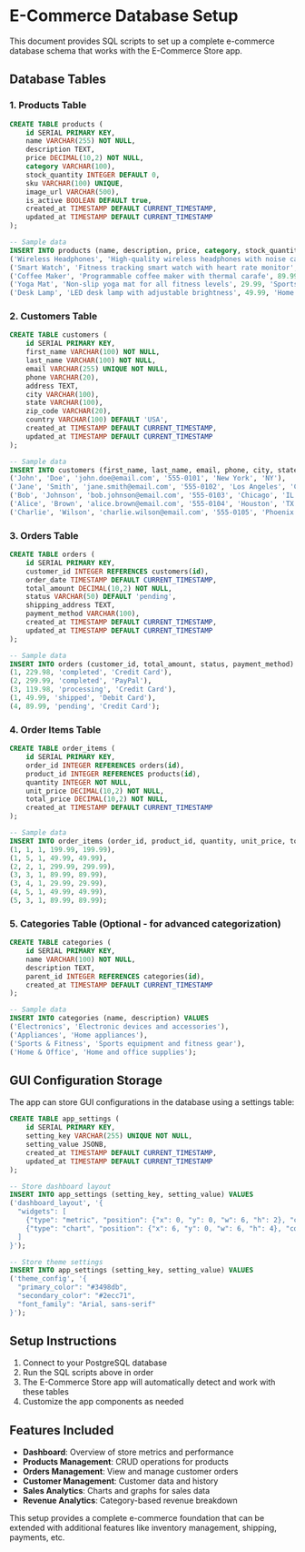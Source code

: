 # E-Commerce Database Setup

This document provides SQL scripts to set up a complete e-commerce database schema that works with the E-Commerce Store app.

## Database Tables

### 1. Products Table
```sql
CREATE TABLE products (
    id SERIAL PRIMARY KEY,
    name VARCHAR(255) NOT NULL,
    description TEXT,
    price DECIMAL(10,2) NOT NULL,
    category VARCHAR(100),
    stock_quantity INTEGER DEFAULT 0,
    sku VARCHAR(100) UNIQUE,
    image_url VARCHAR(500),
    is_active BOOLEAN DEFAULT true,
    created_at TIMESTAMP DEFAULT CURRENT_TIMESTAMP,
    updated_at TIMESTAMP DEFAULT CURRENT_TIMESTAMP
);

-- Sample data
INSERT INTO products (name, description, price, category, stock_quantity, sku) VALUES
('Wireless Headphones', 'High-quality wireless headphones with noise cancellation', 199.99, 'Electronics', 50, 'WH-001'),
('Smart Watch', 'Fitness tracking smart watch with heart rate monitor', 299.99, 'Electronics', 30, 'SW-002'),
('Coffee Maker', 'Programmable coffee maker with thermal carafe', 89.99, 'Appliances', 25, 'CM-003'),
('Yoga Mat', 'Non-slip yoga mat for all fitness levels', 29.99, 'Sports & Fitness', 100, 'YM-004'),
('Desk Lamp', 'LED desk lamp with adjustable brightness', 49.99, 'Home & Office', 40, 'DL-005');
```

### 2. Customers Table
```sql
CREATE TABLE customers (
    id SERIAL PRIMARY KEY,
    first_name VARCHAR(100) NOT NULL,
    last_name VARCHAR(100) NOT NULL,
    email VARCHAR(255) UNIQUE NOT NULL,
    phone VARCHAR(20),
    address TEXT,
    city VARCHAR(100),
    state VARCHAR(100),
    zip_code VARCHAR(20),
    country VARCHAR(100) DEFAULT 'USA',
    created_at TIMESTAMP DEFAULT CURRENT_TIMESTAMP,
    updated_at TIMESTAMP DEFAULT CURRENT_TIMESTAMP
);

-- Sample data
INSERT INTO customers (first_name, last_name, email, phone, city, state) VALUES
('John', 'Doe', 'john.doe@email.com', '555-0101', 'New York', 'NY'),
('Jane', 'Smith', 'jane.smith@email.com', '555-0102', 'Los Angeles', 'CA'),
('Bob', 'Johnson', 'bob.johnson@email.com', '555-0103', 'Chicago', 'IL'),
('Alice', 'Brown', 'alice.brown@email.com', '555-0104', 'Houston', 'TX'),
('Charlie', 'Wilson', 'charlie.wilson@email.com', '555-0105', 'Phoenix', 'AZ');
```

### 3. Orders Table
```sql
CREATE TABLE orders (
    id SERIAL PRIMARY KEY,
    customer_id INTEGER REFERENCES customers(id),
    order_date TIMESTAMP DEFAULT CURRENT_TIMESTAMP,
    total_amount DECIMAL(10,2) NOT NULL,
    status VARCHAR(50) DEFAULT 'pending',
    shipping_address TEXT,
    payment_method VARCHAR(100),
    created_at TIMESTAMP DEFAULT CURRENT_TIMESTAMP,
    updated_at TIMESTAMP DEFAULT CURRENT_TIMESTAMP
);

-- Sample data
INSERT INTO orders (customer_id, total_amount, status, payment_method) VALUES
(1, 229.98, 'completed', 'Credit Card'),
(2, 299.99, 'completed', 'PayPal'),
(3, 119.98, 'processing', 'Credit Card'),
(1, 49.99, 'shipped', 'Debit Card'),
(4, 89.99, 'pending', 'Credit Card');
```

### 4. Order Items Table
```sql
CREATE TABLE order_items (
    id SERIAL PRIMARY KEY,
    order_id INTEGER REFERENCES orders(id),
    product_id INTEGER REFERENCES products(id),
    quantity INTEGER NOT NULL,
    unit_price DECIMAL(10,2) NOT NULL,
    total_price DECIMAL(10,2) NOT NULL,
    created_at TIMESTAMP DEFAULT CURRENT_TIMESTAMP
);

-- Sample data
INSERT INTO order_items (order_id, product_id, quantity, unit_price, total_price) VALUES
(1, 1, 1, 199.99, 199.99),
(1, 5, 1, 49.99, 49.99),
(2, 2, 1, 299.99, 299.99),
(3, 3, 1, 89.99, 89.99),
(3, 4, 1, 29.99, 29.99),
(4, 5, 1, 49.99, 49.99),
(5, 3, 1, 89.99, 89.99);
```

### 5. Categories Table (Optional - for advanced categorization)
```sql
CREATE TABLE categories (
    id SERIAL PRIMARY KEY,
    name VARCHAR(100) NOT NULL,
    description TEXT,
    parent_id INTEGER REFERENCES categories(id),
    created_at TIMESTAMP DEFAULT CURRENT_TIMESTAMP
);

-- Sample data
INSERT INTO categories (name, description) VALUES
('Electronics', 'Electronic devices and accessories'),
('Appliances', 'Home appliances'),
('Sports & Fitness', 'Sports equipment and fitness gear'),
('Home & Office', 'Home and office supplies');
```

## GUI Configuration Storage

The app can store GUI configurations in the database using a settings table:

```sql
CREATE TABLE app_settings (
    id SERIAL PRIMARY KEY,
    setting_key VARCHAR(255) UNIQUE NOT NULL,
    setting_value JSONB,
    created_at TIMESTAMP DEFAULT CURRENT_TIMESTAMP,
    updated_at TIMESTAMP DEFAULT CURRENT_TIMESTAMP
);

-- Store dashboard layout
INSERT INTO app_settings (setting_key, setting_value) VALUES
('dashboard_layout', '{
  "widgets": [
    {"type": "metric", "position": {"x": 0, "y": 0, "w": 6, "h": 2}, "config": {"metric": "total_sales"}},
    {"type": "chart", "position": {"x": 6, "y": 0, "w": 6, "h": 4}, "config": {"chart_type": "line", "data_source": "orders"}}
  ]
}');

-- Store theme settings
INSERT INTO app_settings (setting_key, setting_value) VALUES
('theme_config', '{
  "primary_color": "#3498db",
  "secondary_color": "#2ecc71",
  "font_family": "Arial, sans-serif"
}');
```

## Setup Instructions

1. Connect to your PostgreSQL database
2. Run the SQL scripts above in order
3. The E-Commerce Store app will automatically detect and work with these tables
4. Customize the app components as needed

## Features Included

- **Dashboard**: Overview of store metrics and performance
- **Products Management**: CRUD operations for products
- **Orders Management**: View and manage customer orders
- **Customer Management**: Customer data and history
- **Sales Analytics**: Charts and graphs for sales data
- **Revenue Analytics**: Category-based revenue breakdown

This setup provides a complete e-commerce foundation that can be extended with additional features like inventory management, shipping, payments, etc.